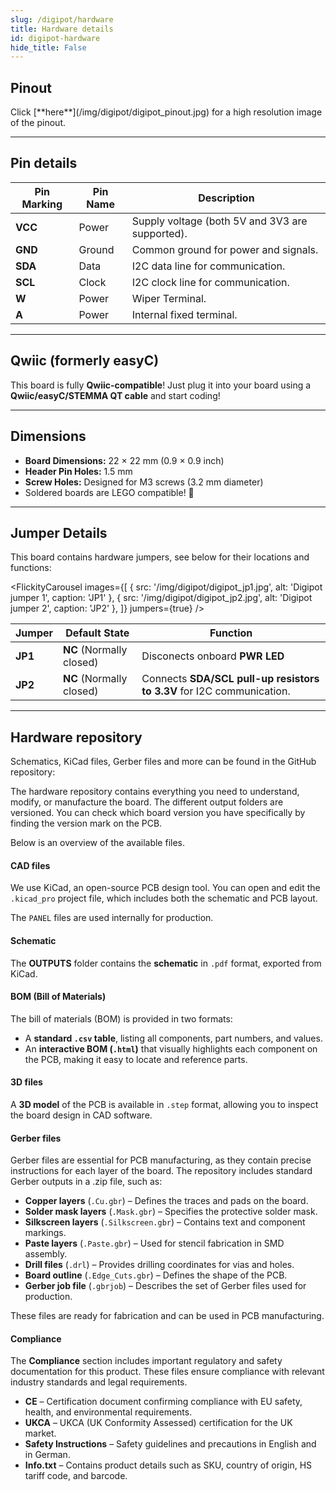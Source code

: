 ```yaml
---
slug: /digipot/hardware 
title: Hardware details
id: digipot-hardware 
hide_title: False
---
```


## Pinout

<CenteredImage src="/img/digipot/digipot_pinout.jpg" alt="Pinout" />
Click [**here**](/img/digipot/digipot_pinout.jpg) for a high resolution image of the pinout.

---

## Pin details

| Pin Marking | Pin Name | Description                                     |
| ----------- | -------- | ----------------------------------------------- |
| **VCC**     | Power    | Supply voltage (both 5V and 3V3 are supported). |
| **GND**     | Ground   | Common ground for power and signals.            |
| **SDA**     | Data     | I2C data line for communication.                |
| **SCL**     | Clock    | I2C clock line for communication.               |
| **W**       | Power    | Wiper Terminal.                                 |
| **A**       | Power    | Internal fixed terminal.                        |

---

## Qwiic (formerly easyC)  

<CenteredImage src="/img/easyc_transparent.png" alt="EasyC/qwiic cable" width="550px" />
 
<InfoBox> This board is fully **Qwiic-compatible**! Just plug it into your board using a **Qwiic/easyC/STEMMA QT cable** and start coding! </InfoBox>

<QuickLink 
  title="Qwiic (formerly easyC) details and specifications" 
  description="Learn about hardware specifications, compatibility, and usage of the Qwiic connector." 
  url="/qwiic" 
/>

---

## Dimensions

- **Board Dimensions:** 22 × 22 mm (0.9 × 0.9 inch)  
- **Header Pin Holes:** 1.5 mm  
- **Screw Holes:** Designed for M3 screws (3.2 mm diameter)  
- Soldered boards are LEGO compatible! 🧱 

---

## Jumper Details

This board contains hardware jumpers, see below for their locations and functions:

<FlickityCarousel
  images={[
    { src: '/img/digipot/digipot_jp1.jpg', alt: 'Digipot jumper 1', caption: 'JP1' },
    { src: '/img/digipot/digipot_jp2.jpg', alt: 'Digipot jumper 2', caption: 'JP2' },
  ]}
  jumpers={true}
/>

| Jumper  | Default State            | Function                                                                                                      |
| ------- | ------------------------ | ------------------------------------------------------------------------------------------------------------- |
| **JP1** | **NC** (Normally closed) | Disconects onboard **PWR LED**                                           |
| **JP2** | **NC** (Normally closed) | Connects **SDA/SCL pull-up resistors to 3.3V** for I2C communication.                                         |

---

## Hardware repository

Schematics, KiCad files, Gerber files and more can be found in the GitHub repository:

<QuickLink 
  title="Digipot-5k-MCP4018-breakout-hardware-design" 
  description="Hardware design, BOM, gerbers and 3D files for Digipot-5k-MCP4018-breakout designed by Soldered Electronics."
  url="https://github.com/SolderedElectronics/Digipot-5k-MCP4018-breakout-hardware-design" 
/> 

<QuickLink 
  title="Digipot-10k-MCP4018-breakout-hardware-design" 
  description="Hardware design, BOM, gerbers and 3D files for Digipot-10k-MCP4018-breakout designed by Soldered Electronics."
  url="https://github.com/SolderedElectronics/Digipot-10k-MCP4018-breakout-hardware-design" 
/>

<QuickLink 
  title="Digipot-50k-MCP4018-breakout-hardware-design" 
  description="Hardware design, BOM, gerbers and 3D files for Digipot-50k-MCP4018-breakout designed by Soldered Electronics."
  url="https://github.com/SolderedElectronics/Digipot-50k-MCP4018-breakout-hardware-design" 
/>

<QuickLink 
  title="Digipot-100k-MCP4018-breakout-hardware-design" 
  description="Hardware design, BOM, gerbers and 3D files for Digipot-100k-MCP4018-breakout designed by Soldered Electronics."
  url="https://github.com/SolderedElectronics/Digipot-100k-MCP4018-breakout-hardware-design" 
/> 

The hardware repository contains everything you need to understand, modify, or manufacture the board. The different output folders are versioned. You can check which board version you have specifically by finding the version mark on the PCB.

Below is an overview of the available files.  
#### CAD files

We use KiCad, an open-source PCB design tool. You can open and edit the `.kicad_pro` project file, which includes both the schematic and PCB layout.  

The `PANEL` files are used internally for production.  

#### Schematic

The **OUTPUTS** folder contains the **schematic** in `.pdf` format, exported from KiCad.

#### BOM (Bill of Materials)

The bill of materials (BOM) is provided in two formats:  

- A **standard `.csv` table**, listing all components, part numbers, and values.  
- An **interactive BOM (`.html`)** that visually highlights each component on the PCB, making it easy to locate and reference parts.  


#### 3D files

A **3D model** of the PCB is available in `.step` format, allowing you to inspect the board design in CAD software.  

#### Gerber files 

Gerber files are essential for PCB manufacturing, as they contain precise instructions for each layer of the board. The repository includes standard Gerber outputs in a .zip file, such as:  

- **Copper layers** (`.Cu.gbr`) – Defines the traces and pads on the board.  
- **Solder mask layers** (`.Mask.gbr`) – Specifies the protective solder mask.  
- **Silkscreen layers** (`.Silkscreen.gbr`) – Contains text and component markings.  
- **Paste layers** (`.Paste.gbr`) – Used for stencil fabrication in SMD assembly.  
- **Drill files** (`.drl`) – Provides drilling coordinates for vias and holes.  
- **Board outline** (`.Edge_Cuts.gbr`) – Defines the shape of the PCB.  
- **Gerber job file** (`.gbrjob`) – Describes the set of Gerber files used for production.  

These files are ready for fabrication and can be used in PCB manufacturing.

#### Compliance  

The **Compliance** section includes important regulatory and safety documentation for this product. These files ensure compliance with relevant industry standards and legal requirements.  

- **CE** – Certification document confirming compliance with EU safety, health, and environmental requirements.  
- **UKCA** – UKCA (UK Conformity Assessed) certification for the UK market.  
- **Safety Instructions** – Safety guidelines and precautions in English and in German.
- **Info.txt** – Contains product details such as SKU, country of origin, HS tariff code, and barcode.  